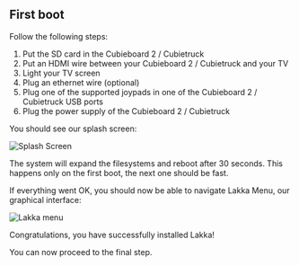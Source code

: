 ## First boot

Follow the following steps:

1.  Put the SD card in the Cubieboard 2 / Cubietruck
2.  Put an HDMI wire between your Cubieboard 2 / Cubietruck and your TV
3.  Light your TV screen
4.  Plug an ethernet wire (optional)
5.  Plug one of the supported joypads in one of the Cubieboard 2 / Cubietruck USB ports
6.  Plug the power supply of the Cubieboard 2 / Cubietruck

You should see our splash screen:

![Splash Screen](/images/splash.png)

The system will expand the filesystems and reboot after 30 seconds. This happens only on the first boot, the next one should be fast.

If everything went OK, you should now be able to navigate Lakka Menu, our graphical interface:

![Lakka menu](/images/lakkamenu.png)

Congratulations, you have successfully installed Lakka!

You can now proceed to the final step.
